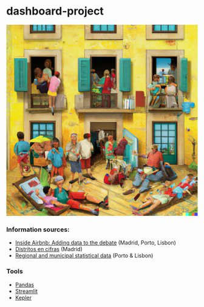 # dashboard-project

![graffiti](images/cover2.png)

### Information sources:
- [Inside Airbnb: Adding data to the debate](http://insideairbnb.com/get-the-data/) (Madrid, Porto, Lisbon)
- [Distritos en cifras](https://www.madrid.es/portales/munimadrid/es/Inicio/El-Ayuntamiento/Estadistica/Distritos-en-cifras/?vgnextfmt=default&vgnextchannel=27002d05cb71b310VgnVCM1000000b205a0aRCRD) (Madrid)
- [Regional and municipal statistical data](https://www.ine.pt/xportal/xmain?xpid=INE&xpgid=ine_doc_municipios&xlang=en) (Porto & Lisbon)

### Tools
- [Pandas](https://pandas.pydata.org/)
- [Streamlit](https://docs.streamlit.io/)
- [Kepler](https://kepler.gl/)